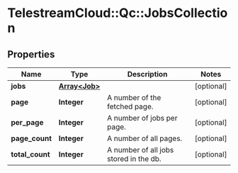 # TelestreamCloud::Qc::JobsCollection

## Properties
Name | Type | Description | Notes
------------ | ------------- | ------------- | -------------
**jobs** | [**Array&lt;Job&gt;**](Job.md) |  | [optional] 
**page** | **Integer** | A number of the fetched page. | [optional] 
**per_page** | **Integer** | A number of jobs per page. | [optional] 
**page_count** | **Integer** | A number of all pages. | [optional] 
**total_count** | **Integer** | A number of all jobs stored in the db. | [optional] 



